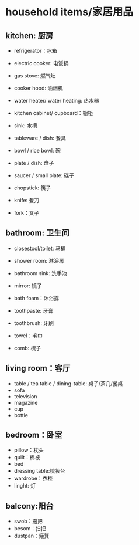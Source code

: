 # household items/家居用品

## kitchen: 厨房

* refrigerator：冰箱
* electric cooker: 电饭锅
* gas stove: 燃气灶
* cooker hood: 油烟机
* water heater/ water heating: 热水器
* kitchen cabinet/ cupboard：橱柜
* sink: 水槽

* tableware / dish: 餐具
* bowl / rice bowl: 碗
* plate / dish: 盘子
* saucer / small plate: 碟子
* chopstick: 筷子
* knife: 餐刀
* fork：叉子


## bathroom: 卫生间

* closestool/toilet: 马桶
* shower room: 淋浴房
* bathroom sink: 洗手池

* mirror: 镜子
* bath foam：沐浴露
* toothpaste: 牙膏
* toothbrush: 牙刷
* towel：毛巾
* comb: 梳子

## living room：客厅

* table / tea table / dining-table: 桌子/茶几/餐桌
* sofa
* television
* magazine
* cup
* bottle


## bedroom：卧室
* pillow：枕头
* quilt：棉被
* bed
* dressing table:梳妆台
* wardrobe：衣柜
* linght: 灯

## balcony:阳台
* swob：拖把
* besom：扫把
* dustpan：簸箕
